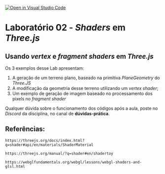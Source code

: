 [![Open in Visual Studio Code](https://classroom.github.com/assets/open-in-vscode-c66648af7eb3fe8bc4f294546bfd86ef473780cde1dea487d3c4ff354943c9ae.svg)](https://classroom.github.com/online_ide?assignment_repo_id=8361144&assignment_repo_type=AssignmentRepo)
# Laboratório 02 - *Shaders* em *Three.js*

## Usando *vertex* e *fragment shaders* em *Three.js*

Os 3 exemplos desse Lab apresentam: 

  1. A geração de um terreno plano, baseado na primitiva *PlaneGeometry* do *Three.JS*
  2. A modificação da geometria desse terreno utilizando um *vertex shader*;
  3. Um exemplo de geração de imagem baseado no processamento dos pixels no *fragment shader* 

Qualquer dúvida sobre o funcionamento dos códigos após a aula, poste no *Discord* da disciplina, no canal de **dúvidas-prática**.

## Referências:

	https://threejs.org/docs/index.html?q=shader#api/en/materials/ShaderMaterial

	https://threejs.org/manual/?q=shader#en/shadertoy

	https://webglfundamentals.org/webgl/lessons/webgl-shaders-and-glsl.html
